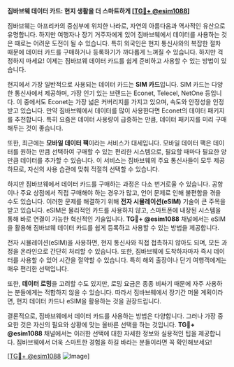 **짐바브웨 데이터 카드: 현지 생활을 더 스마트하게 [[TG💪+ @esim1088](https://t.me/s/esim1088)]**

짐바브웨는 아프리카의 중심부에 위치한 나라로, 자연의 아름다움과 역사적인 유산으로 유명합니다. 하지만 여행자나 장기 거주자에게 있어 짐바브웨에서 데이터를 사용하는 것은 때로는 어려운 도전이 될 수 있습니다. 특히 외국인은 현지 통신사와의 복잡한 절차 때문에 데이터 카드를 구매하거나 등록하기가 까다롭게 느껴질 수 있습니다. 하지만 걱정하지 마세요! 이제는 짐바브웨 데이터 카드를 쉽게 준비하고 사용할 수 있는 방법이 있습니다.

현지에서 가장 일반적으로 사용되는 데이터 카드는 **SIM 카드**입니다. SIM 카드는 다양한 통신사에서 제공하며, 가장 인기 있는 브랜드는 Econet, Telecel, NetOne 등입니다. 이 중에서도 Econet는 가장 넓은 커버리지를 가지고 있으며, 속도와 안정성을 인정받고 있습니다. 만약 짐바브웨에서 데이터를 많이 사용한다면 Econet의 데이터 패키지를 추천합니다. 특히 요즘은 데이터 사용량이 급증하는 만큼, 데이터 패키지를 미리 구매해두는 것이 좋습니다.

또한, 최근에는 **모바일 데이터 팩**이라는 서비스가 대세입니다. 모바일 데이터 팩은 데이터를 원하는 만큼 선택하여 구매할 수 있는 편리한 시스템으로, 필요할 때마다 필요한 양만큼 데이터를 추가할 수 있습니다. 이 서비스는 짐바브웨의 주요 통신사들이 모두 제공하므로, 자신의 사용 습관에 맞춰 적절히 선택할 수 있습니다.

하지만 짐바브웨에서 데이터 카드를 구매하는 과정은 다소 번거로울 수 있습니다. 공항이나 주요 상점에서 직접 구매해야 하는 경우가 많고, 언어 문제로 인해 불편함을 겪을 수도 있습니다. 이러한 문제를 해결하기 위해 **전자 시뮬레이션(eSIM)** 기술이 큰 주목을 받고 있습니다. eSIM은 물리적인 카드를 사용하지 않고, 스마트폰에 내장된 시스템을 통해 바로 연결이 가능한 혁신적인 기술입니다. **TG💪+ @esim1088** 채널에서는 eSIM을 활용해 짐바브웨 데이터 카드를 쉽게 등록하고 사용할 수 있는 방법을 제공합니다.

전자 시뮬레이션(eSIM)을 사용하면, 현지 통신사와 직접 접촉하지 않아도 되며, 모든 과정을 온라인으로 간단히 처리할 수 있습니다. 또한, 짐바브웨에 도착하자마자 즉시 데이터를 사용할 수 있어 시간을 절약할 수 있습니다. 특히 해외 출장이나 단기 여행객에게는 매우 편리한 선택입니다.

또한, **데이터 로밍**을 고려할 수도 있지만, 로밍 요금은 종종 비싸기 때문에 자주 사용하는 분들에게는 적합하지 않을 수 있습니다. 따라서 짐바브웨에서 장기간 머물 계획이라면, 현지 데이터 카드나 eSIM을 활용하는 것을 권장드립니다.

결론적으로, 짐바브웨에서 데이터 카드를 사용하는 방법은 다양합니다. 그러나 가장 중요한 것은 자신의 필요와 상황에 맞는 올바른 선택을 하는 것입니다. **TG💪+ @esim1088** 채널에서는 이러한 선택에 대한 자세한 정보와 실용적인 팁을 제공합니다. 짐바브웨에서 더욱 스마트한 경험을 하길 바라는 분들이라면 꼭 확인해보세요!

[[TG💪+ @esim1088](https://t.me/s/esim1088) ![Image](https://i.postimg.cc/Y0z9fWf4/image.png)]